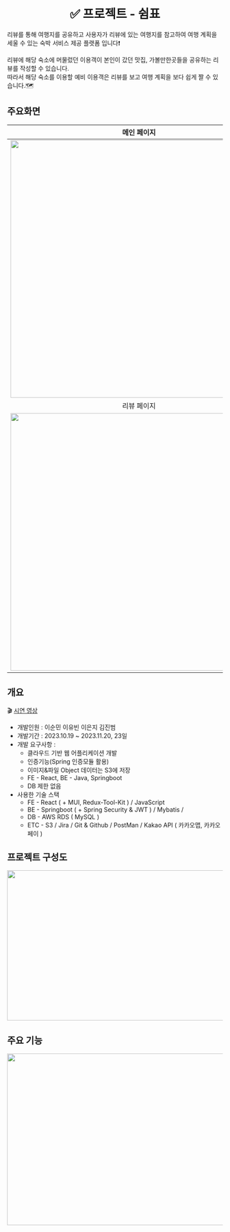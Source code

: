<div align=center> 
<h1> ✅ 프로젝트 - 쉼표 </h1>
</div>

리뷰를 통해 여행지를 공유하고 사용자가 리뷰에 있는 여행지를 참고하여 여행 계획을 세울 수 있는 숙박 서비스 제공 플랫폼 입니다❗  
  
리뷰에 해당 숙소에 머물렀던 이용객이 본인이 갔던 맛집, 가볼만한곳들을 공유하는 리뷰를 작성할 수 있습니다. <br> 따라서 해당 숙소를 이용할 예비 이용객은 리뷰를 보고 여행 계획을 보다 쉽게 짤 수 있습니다.🗺


## 주요화면
| 메인 페이지  |  검색 페이지   |
| :-------------------------------------------: | :------------: |
|  <img width="600" src="https://github.com/BTC-LeeSoonMin/finalPjtSwimpyoBackend/assets/134909905/3bd89ab5-205f-44a8-b723-ff3a67949133"/> |  <img width="600" src="https://github.com/BTC-LeeSoonMin/finalPjtSwimpyoBackend/assets/134909905/48938e98-fff9-458f-ba5b-2cafe25bb0bb"/>|  
| 리뷰 페이지   |  관리자 페이지 일부   |  
| <img width="600" src="https://github.com/BTC-LeeSoonMin/finalPjtSwimpyoBackend/assets/134909905/ca4987fb-f06e-450b-a38e-6025f8d550e8"/>   |  <img width="600" src="https://github.com/BTC-LeeSoonMin/finalPjtSwimpyoBackend/assets/134909905/4bdd1739-4533-44c9-b23e-55244579873d"/>     |



## 개요
🎬 [시연 영상](https://drive.google.com/file/d/1_emb5AcbgHhDWfHLEl-sx2yYr-OpVNRt/view)
- 개발인원 : 이순민 이유빈 이은지 김진범<br>
- 개발기간 : 2023.10.19 ~ 2023.11.20, 23일<br>
- 개발 요구사항 : 
  - 클라우드 기반 웹 어플리케이션 개발
  - 인증기능(Spring 인증모듈 활용)
  - 이미지&파일 Object 데이터는 S3에 저장
  - FE - React, BE - Java, Springboot
  - DB 제한 없음
- 사용한 기술 스택
  - FE - React ( + MUI, Redux-Tool-Kit ) / JavaScript 
  - BE - Springboot ( + Spring Security & JWT ) / Mybatis / 
  - DB - AWS RDS ( MySQL ) 
  - ETC - S3 / Jira / Git & Github / PostMan / Kakao API ( 카카오맵, 카카오페이 )
 

## 프로젝트 구성도
<div align=center> 
<img src="https://github.com/BTC-LeeSoonMin/finalPjtSwimpyoBackend/assets/134909905/4ef8f17a-0091-490b-be1e-d2ced51e473d" width="600" height="350" />
</div>

## 주요 기능
<div align=center> 
<img src="https://github.com/BTC-LeeSoonMin/finalPjtSwimpyoBackend/assets/134909905/a0b38609-7ed3-4f97-b1d5-ce1c5d67833c" width="600" height="400" />
</div>




